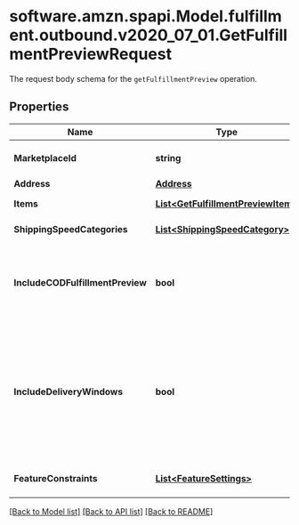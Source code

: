 # software.amzn.spapi.Model.fulfillment.outbound.v2020_07_01.GetFulfillmentPreviewRequest
The request body schema for the `getFulfillmentPreview` operation.

## Properties

Name | Type | Description | Notes
------------ | ------------- | ------------- | -------------
**MarketplaceId** | **string** | The marketplace the fulfillment order is placed against. | [optional] 
**Address** | [**Address**](Address.md) |  | 
**Items** | [**List&lt;GetFulfillmentPreviewItem&gt;**](GetFulfillmentPreviewItem.md) | An array of fulfillment preview item information. | 
**ShippingSpeedCategories** | [**List&lt;ShippingSpeedCategory&gt;**](ShippingSpeedCategory.md) | ShippingSpeedCategory List | [optional] 
**IncludeCODFulfillmentPreview** | **bool** | When true, returns all fulfillment order previews both for COD and not for COD. Otherwise, returns only fulfillment order previews that are not for COD. | [optional] 
**IncludeDeliveryWindows** | **bool** | When true, returns the &#x60;ScheduledDeliveryInfo&#x60; response object, which contains the available delivery windows for a Scheduled Delivery. The &#x60;ScheduledDeliveryInfo&#x60; response object can only be returned for fulfillment order previews with &#x60;ShippingSpeedCategories&#x60; &#x3D; &#x60;ScheduledDelivery&#x60;. | [optional] 
**FeatureConstraints** | [**List&lt;FeatureSettings&gt;**](FeatureSettings.md) | A list of features and their fulfillment policies to apply to the order. | [optional] 

[[Back to Model list]](../README.md#documentation-for-models) [[Back to API list]](../README.md#documentation-for-api-endpoints) [[Back to README]](../README.md)


